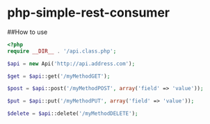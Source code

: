 # php-simple-rest-consumer

##How to use
```php
<?php
require __DIR__ . '/api.class.php';

$api = new Api('http://api.address.com');

$get = $api::get('/myMethodGET');

$post = $api::post('/myMethodPOST', array('field' => 'value'));

$put = $api::put('/myMethodPUT', array('field' => 'value'));

$delete = $api::delete('/myMethodDELETE');
```
